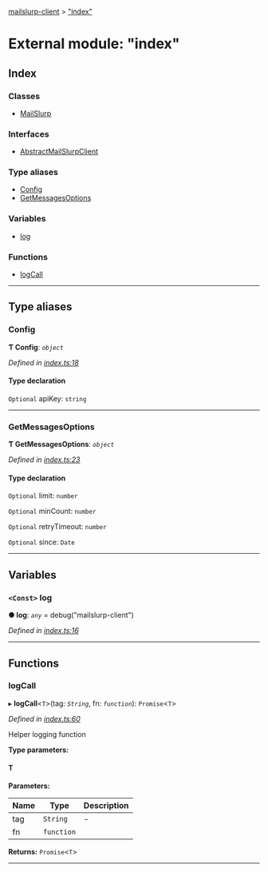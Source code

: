 [mailslurp-client](../README.md) > ["index"](../modules/_index_.md)

# External module: "index"

## Index

### Classes

* [MailSlurp](../classes/_index_.mailslurp.md)

### Interfaces

* [AbstractMailSlurpClient](../interfaces/_index_.abstractmailslurpclient.md)

### Type aliases

* [Config](_index_.md#config)
* [GetMessagesOptions](_index_.md#getmessagesoptions)

### Variables

* [log](_index_.md#log)

### Functions

* [logCall](_index_.md#logcall)

---

## Type aliases

<a id="config"></a>

###  Config

**Ƭ Config**: *`object`*

*Defined in [index.ts:18](https://github.com/mailslurp/mailslurp-client-ts-js/blob/bdeb94b/index.ts#L18)*

#### Type declaration

`Optional`  apiKey: `string`

___
<a id="getmessagesoptions"></a>

###  GetMessagesOptions

**Ƭ GetMessagesOptions**: *`object`*

*Defined in [index.ts:23](https://github.com/mailslurp/mailslurp-client-ts-js/blob/bdeb94b/index.ts#L23)*

#### Type declaration

`Optional`  limit: `number`

`Optional`  minCount: `number`

`Optional`  retryTimeout: `number`

`Optional`  since: `Date`

___

## Variables

<a id="log"></a>

### `<Const>` log

**● log**: *`any`* =  debug("mailslurp-client")

*Defined in [index.ts:16](https://github.com/mailslurp/mailslurp-client-ts-js/blob/bdeb94b/index.ts#L16)*

___

## Functions

<a id="logcall"></a>

###  logCall

▸ **logCall**<`T`>(tag: *`String`*, fn: *`function`*): `Promise`<`T`>

*Defined in [index.ts:60](https://github.com/mailslurp/mailslurp-client-ts-js/blob/bdeb94b/index.ts#L60)*

Helper logging function

**Type parameters:**

#### T 
**Parameters:**

| Name | Type | Description |
| ------ | ------ | ------ |
| tag | `String` |  \- |
| fn | `function` |   |

**Returns:** `Promise`<`T`>

___

